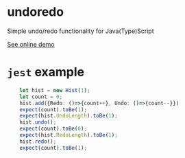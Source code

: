# undoredo

Simple undo/redo functionality for Java(Type)Script

[See online demo](https://codepen.io/algebrain/pen/yQvwEq)

# `jest` example

```typescript
    let hist = new Hist(1);
    let count = 0;
    hist.add({Redo: ()=>{count++}, Undo: ()=>{count--}})
    expect(count).toBe(1);
    expect(hist.UndoLength).toBe(1);
    hist.undo();
    expect(count).toBe(0);
    expect(hist.RedoLength).toBe(1);
    hist.redo();
    expect(count).toBe(1);
```
